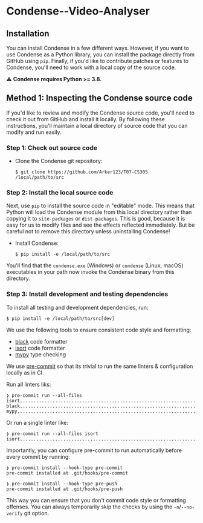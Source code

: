 # Condense--Video-Analyser


## Installation
You can install Condense in a few different ways.
However, if you want to use Condense as a Python library,
 you can install the package directly from GitHub using `pip`.
Finally, if you'd like to contribute patches or features to Condense,
 you'll need to work with a local copy of the source code.

 
:warning: **Condense requires Python >= 3.8.**


## Method 1: Inspecting the Condense source code

If you'd like to review and modify the Condense source code,
 you'll need to check it out from GitHub and install it locally.
By following these instructions, you'll maintain a local directory
 of source code that you can modify and run easily.

### Step 1: Check out source code

- Clone the Condense git repository:

    `$ git clone https://github.com/Arker123/T07-CS305 /local/path/to/src`

### Step 2: Install the local source code

Next, use `pip` to install the source code in "editable" mode.
This means that Python will load the Condense module from this local
 directory rather than copying it to `site-packages` or `dist-packages`.
This is good, because it is easy for us to modify files and see the
 effects reflected immediately.
But be careful not to remove this directory unless uninstalling Condense!

- Install Condense:

    `$ pip install -e /local/path/to/src`

You'll find that the `condense.exe` (Windows) or `condense` (Linux, macOS) executables
 in your path now invoke the Condense binary from this directory.

### Step 3: Install development and testing dependencies

To install all testing and development dependencies, run:

`$ pip install -e /local/path/to/src[dev]`

We use the following tools to ensure consistent code style and formatting:

  - [black](https://github.com/psf/black) code formatter
  - [isort](https://pypi.org/project/isort/) code formatter
  - [mypy](https://mypy-lang.org/) type checking

We use [pre-commit](https://pre-commit.com/) so that its trivial to run the same linters & configuration locally as in CI.

Run all linters liks:
```
❯ pre-commit run --all-files
isort....................................................................Passed
black....................................................................Passed
mypy.....................................................................Passed
```

Or run a single linter like:
```
❯ pre-commit run --all-files isort
isort....................................................................Passed
```

Importantly, you can configure pre-commit to run automatically before every commit by running:
```
❯ pre-commit install --hook-type pre-commit
pre-commit installed at .git/hooks/pre-commit

❯ pre-commit install --hook-type pre-push
pre-commit installed at .git/hooks/pre-push
```

This way you can ensure that you don't commit code style or formatting offenses.
You can always temporarily skip the checks by using the `-n`/`--no-verify` git option.
